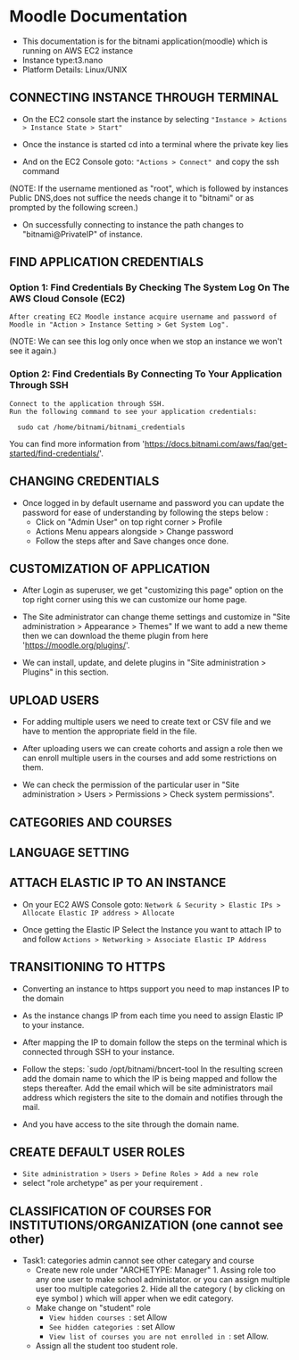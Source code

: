 # Moodle Documentation
- This documentation is for the bitnami application(moodle) which is running on AWS EC2 instance
- Instance type:t3.nano
- Platform Details: Linux/UNIX

## CONNECTING INSTANCE THROUGH TERMINAL
   - On the EC2 console start the instance by selecting 
    `"Instance > Actions > Instance State > Start"`
   
   - Once the instance is started cd into a terminal where the private key lies
   
   - And on the EC2 Console goto: 
   	`"Actions > Connect" `and copy the ssh command
	
   (NOTE: If the username mentioned as "root", which is followed by instances Public DNS,does
         not suffice the needs change it to "bitnami" or as prompted by the following screen.)
   
   - On successfully connecting to instance the path changes to "bitnami@PrivateIP" of instance.
   
## FIND APPLICATION CREDENTIALS

### Option 1: Find Credentials By Checking The System Log On The AWS Cloud Console (EC2)
    After creating EC2 Moodle instance acquire username and password of Moodle in "Action > Instance Setting > Get System Log".

(NOTE: We can see this log only once when we stop an instance we won't see it again.)

### Option 2: Find Credentials By Connecting To Your Application Through SSH
    
    Connect to the application through SSH.
    Run the following command to see your application credentials:
`   sudo cat /home/bitnami/bitnami_credentials
`

   You can find more information from 'https://docs.bitnami.com/aws/faq/get-started/find-credentials/'.

## CHANGING CREDENTIALS

- Once logged in by default username and password you can update the password for ease of understanding by following the steps below :
   - Click on "Admin User" on top right corner > Profile
   - Actions Menu appears alongside > Change password
   - Follow the steps after and Save changes once done.

## CUSTOMIZATION OF APPLICATION

- After Login as superuser, we get "customizing this page" option on the top right corner using this we can customize our home page.

- The Site administrator can change theme settings and customize in "Site administration > Appearance > Themes"
    If we want to add a new theme then we can download the theme plugin from here 'https://moodle.org/plugins/'.

- We can install, update, and delete plugins in "Site administration > Plugins" in this section.

## UPLOAD USERS

- For adding multiple users we need to create text or CSV file and we have to mention the appropriate field in the file.

- After uploading users we can create cohorts and assign a role then we can enroll multiple users in the courses and add some restrictions on them.

- We can check the permission of the particular user in "Site administration > Users > Permissions > Check system permissions".

## CATEGORIES AND COURSES

## LANGUAGE SETTING

## ATTACH ELASTIC IP TO AN INSTANCE

- On your EC2 AWS Console goto:
`Network & Security > Elastic IPs > Allocate Elastic IP address > Allocate`

- Once getting the Elastic IP Select the Instance you want to attach IP to  and follow 
	` Actions > Networking > Associate Elastic IP Address `

## TRANSITIONING TO HTTPS

- Converting an instance to https support you need to map instances IP to the domain

- As the instance changs IP from each time you need to assign Elastic IP to your instance.

- After mapping the IP to domain follow the steps on the terminal which is connected through SSH to your instance.

- Follow the steps: 
	`sudo /opt/bitnami/bncert-tool
	In the resulting screen add the domain name to which the IP is being mapped and follow the steps thereafter.
	Add the email which will be site administrators mail address which registers the site to the domain and notifies through the mail.

- And you have access to the site through the domain name.

##  CREATE DEFAULT USER ROLES 

- `Site administration > Users > Define Roles > Add a new role` 
- select "role archetype" as per your requirement .

## CLASSIFICATION OF COURSES FOR INSTITUTIONS/ORGANIZATION (one cannot see other)
 - Task1: categories admin cannot see other categary and course 
 	- Create new role under "ARCHETYPE: Manager" 
        	1. Assing role too any one user to make school administator. or you can assign multiple user too multiple categories
		2. Hide all the category ( by clicking on eye symbol ) which will apper when we edit category.
	- Make change on "student" role
		- `View hidden courses `: set	Allow
		- `See hidden categories `: set	Allow
		- `View list of courses you are not enrolled in `: set	Allow.
	- Assign all the student too student role.
